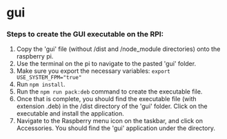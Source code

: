 # gui

### Steps to create the GUI executable on the RPI:

1. Copy the 'gui' file (without /dist and /node_module directories) onto the raspberry pi.
2. Use the terminal on the pi to navigate to the pasted 'gui' folder.
3. Make sure you export the necessary variables: `export USE_SYSTEM_FPM="true"`
4. Run `npm install`.
5. Run the `npm run pack:deb` command to create the executable file.
6. Once that is complete, you should find the executable file (with extension .deb) in the /dist directory of the 'gui' folder. Click on the executable and install the application.
7. Navigate to the Raspberry menu icon on the taskbar, and click on Accessories. You should find the 'gui' application under the directory.